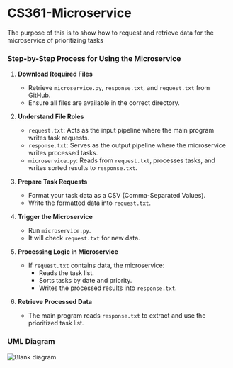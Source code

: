 # CS361-Microservice

The purpose of this is to show how to request and retrieve data for the microservice of prioritizing tasks

### Step-by-Step Process for Using the Microservice  

1. **Download Required Files**  
   - Retrieve `microservice.py`, `response.txt`, and `request.txt` from GitHub.  
   - Ensure all files are available in the correct directory.  

2. **Understand File Roles**  
   - `request.txt`: Acts as the input pipeline where the main program writes task requests.  
   - `response.txt`: Serves as the output pipeline where the microservice writes processed tasks.  
   - `microservice.py`: Reads from `request.txt`, processes tasks, and writes sorted results to `response.txt`.  

3. **Prepare Task Requests**  
   - Format your task data as a CSV (Comma-Separated Values).  
   - Write the formatted data into `request.txt`.  

4. **Trigger the Microservice**  
   - Run `microservice.py`.  
   - It will check `request.txt` for new data.  

5. **Processing Logic in Microservice**  
   - If `request.txt` contains data, the microservice:  
     - Reads the task list.  
     - Sorts tasks by date and priority.  
     - Writes the processed results into `response.txt`.  

6. **Retrieve Processed Data**  
   - The main program reads `response.txt` to extract and use the prioritized task list.

### UML Diagram

![Blank diagram](https://github.com/user-attachments/assets/8a29680e-20fd-4334-b395-761ae01725ae)
